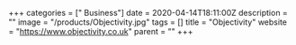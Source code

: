 +++
categories = [" Business"]
date = 2020-04-14T18:11:00Z
description = ""
image = "/products/Objectivity.jpg"
tags = []
title = "Objectivity"
website = "https://www.objectivity.co.uk"
parent = ""
+++
